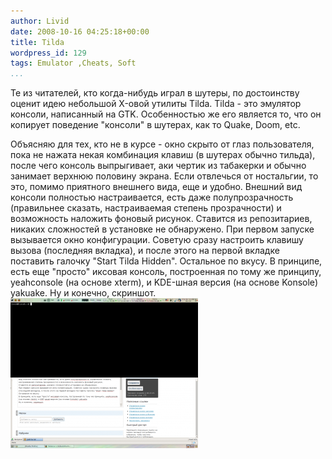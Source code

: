 ```yaml
---
author: Livid
date: 2008-10-16 04:25:18+00:00
title: Tilda
wordpress_id: 129
tags: Emulator ,Cheats, Soft
...
```


Те из читателей, кто когда-нибудь играл в шутеры, по достоинству оценит
идею небольшой X-овой утилиты Tilda.
Tilda - это эмулятор консоли, написанный на GTK. Особенностью же его
является то, что он копирует поведение "консоли" в шутерах, как то
Quake, Doom, etc.

<!--more-->


Объясняю для тех, кто не в курсе - окно скрыто от глаз пользователя,
пока не нажата некая комбинация клавиш (в шутерах обычно тильда), после
чего консоль выпрыгивает, аки чертик из табакерки и обычно занимает
верхнюю половину экрана.
Если отвлечься от ностальгии, то это, помимо приятного внешнего вида,
еще и удобно. Внешний вид консоли полностью настраивается, есть даже
полупрозрачность (правильнее сказать, настраиваемая степень
прозрачности) и возможность наложить фоновый рисунок.
Ставится из репозитариев, никаких сложностей в установке не обнаружено.
При первом запуске вызывается окно конфигурации. Советую сразу настроить
клавишу вызова (последняя вкладка), и после этого на первой вкладке
поставить галочку "Start Tilda Hidden". Остальное по вкусу.
В принципе, есть еще "просто" иксовая консоль, построенная по тому же
принципу, yeahconsole (на основе xterm), и KDE-шная версия (на основе
Konsole) yakuake.
Ну и конечно, скриншот.
[![](/images/tilda-300x240.png "tilda")](/images/tilda.png)
